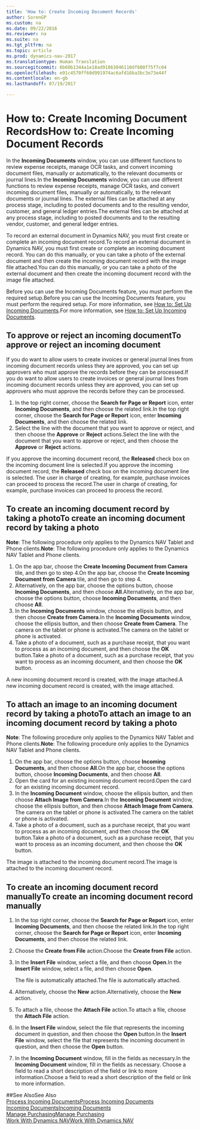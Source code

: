 ```yaml
---
title: 'How to: Create Incoming Document Records'
author: SorenGP
ms.custom: na
ms.date: 09/22/2016
ms.reviewer: na
ms.suite: na
ms.tgt_pltfrm: na
ms.topic: article
ms.prod: dynamics-nav-2017
ms.translationtype: Human Translation
ms.sourcegitcommit: 6b60b1344a1e18ad91863046110df880f75f7c04
ms.openlocfilehash: e91c4570ff60d991974ac6afd16ba3bc3e73e44f
ms.contentlocale: en-gb
ms.lasthandoff: 07/19/2017

---
```


# <a name="how-to-create-incoming-document-records"></a><span data-ttu-id="d7290-102">How to: Create Incoming Document Records</span><span class="sxs-lookup"><span data-stu-id="d7290-102">How to: Create Incoming Document Records</span></span>
<span data-ttu-id="d7290-103">In the **Incoming Documents** window, you can use different functions to review expense receipts, manage OCR tasks, and convert incoming document files, manually or automatically, to the relevant documents or journal lines.</span><span class="sxs-lookup"><span data-stu-id="d7290-103">In the **Incoming Documents** window, you can use different functions to review expense receipts, manage OCR tasks, and convert incoming document files, manually or automatically, to the relevant documents or journal lines.</span></span> <span data-ttu-id="d7290-104">The external files can be attached at any process stage, including to posted documents and to the resulting vendor, customer, and general ledger entries.</span><span class="sxs-lookup"><span data-stu-id="d7290-104">The external files can be attached at any process stage, including to posted documents and to the resulting vendor, customer, and general ledger entries.</span></span>

<span data-ttu-id="d7290-105">To record an external document in Dynamics NAV, you must first create or complete an incoming document record.</span><span class="sxs-lookup"><span data-stu-id="d7290-105">To record an external document in Dynamics NAV, you must first create or complete an incoming document record.</span></span> <span data-ttu-id="d7290-106">You can do this manually, or you can take a photo of the external document and then create the incoming document record with the image file attached.</span><span class="sxs-lookup"><span data-stu-id="d7290-106">You can do this manually, or you can take a photo of the external document and then create the incoming document record with the image file attached.</span></span>

<span data-ttu-id="d7290-107">Before you can use the Incoming Documents feature, you must perform the required setup.</span><span class="sxs-lookup"><span data-stu-id="d7290-107">Before you can use the Incoming Documents feature, you must perform the required setup.</span></span> <span data-ttu-id="d7290-108">For more information, see [How to: Set Up Incoming Documents](across-how-setup-income-documents.md).</span><span class="sxs-lookup"><span data-stu-id="d7290-108">For more information, see [How to: Set Up Incoming Documents](across-how-setup-income-documents.md).</span></span>

## <a name="to-approve-or-reject-an-incoming-document"></a><span data-ttu-id="d7290-109">To approve or reject an incoming document</span><span class="sxs-lookup"><span data-stu-id="d7290-109">To approve or reject an incoming document</span></span>
<span data-ttu-id="d7290-110">If you do want to allow users to create invoices or general journal lines from incoming document records unless they are approved, you can set up approvers who must approve the records before they can be processed.</span><span class="sxs-lookup"><span data-stu-id="d7290-110">If you do want to allow users to create invoices or general journal lines from incoming document records unless they are approved, you can set up approvers who must approve the records before they can be processed.</span></span>

1. <span data-ttu-id="d7290-111">In the top right corner, choose the **Search for Page or Report** icon, enter **Incoming Documents**, and then choose the related link.</span><span class="sxs-lookup"><span data-stu-id="d7290-111">In the top right corner, choose the **Search for Page or Report** icon, enter **Incoming Documents**, and then choose the related link.</span></span>
2. <span data-ttu-id="d7290-112">Select the line with the document that you want to approve or reject, and then choose the **Approve** or **Reject** actions.</span><span class="sxs-lookup"><span data-stu-id="d7290-112">Select the line with the document that you want to approve or reject, and then choose the **Approve** or **Reject** actions.</span></span>

<span data-ttu-id="d7290-113">If you approve the incoming document record, the **Released** check box on the incoming document line is selected.</span><span class="sxs-lookup"><span data-stu-id="d7290-113">If you approve the incoming document record, the **Released** check box on the incoming document line is selected.</span></span> <span data-ttu-id="d7290-114">The user in charge of creating, for example, purchase invoices can proceed to process the record.</span><span class="sxs-lookup"><span data-stu-id="d7290-114">The user in charge of creating, for example, purchase invoices can proceed to process the record.</span></span>

## <a name="to-create-an-incoming-document-record-by-taking-a-photo"></a><span data-ttu-id="d7290-115">To create an incoming document record by taking a photo</span><span class="sxs-lookup"><span data-stu-id="d7290-115">To create an incoming document record by taking a photo</span></span>
<span data-ttu-id="d7290-116">**Note**: The following procedure only applies to the Dynamics NAV Tablet and Phone clients.</span><span class="sxs-lookup"><span data-stu-id="d7290-116">**Note**: The following procedure only applies to the Dynamics NAV Tablet and Phone clients.</span></span>

1. <span data-ttu-id="d7290-117">On the app bar, choose the **Create Incoming Document from Camera** tile, and then go to step 4.</span><span class="sxs-lookup"><span data-stu-id="d7290-117">On the app bar, choose the **Create Incoming Document from Camera** tile, and then go to step 4.</span></span>
2. <span data-ttu-id="d7290-118">Alternatively, on the app bar, choose the options button, choose **Incoming Documents**, and then choose **All**.</span><span class="sxs-lookup"><span data-stu-id="d7290-118">Alternatively, on the app bar, choose the options button, choose **Incoming Documents**, and then choose **All**.</span></span>
3. <span data-ttu-id="d7290-119">In the **Incoming Documents** window, choose the ellipsis button, and then choose **Create from Camera**.</span><span class="sxs-lookup"><span data-stu-id="d7290-119">In the **Incoming Documents** window, choose the ellipsis button, and then choose **Create from Camera**.</span></span> <span data-ttu-id="d7290-120">The camera on the tablet or phone is activated.</span><span class="sxs-lookup"><span data-stu-id="d7290-120">The camera on the tablet or phone is activated.</span></span>
4. <span data-ttu-id="d7290-121">Take a photo of a document, such as a purchase receipt, that you want to process as an incoming document, and then choose the **OK** button.</span><span class="sxs-lookup"><span data-stu-id="d7290-121">Take a photo of a document, such as a purchase receipt, that you want to process as an incoming document, and then choose the **OK** button.</span></span>

<span data-ttu-id="d7290-122">A new incoming document record is created, with the image attached.</span><span class="sxs-lookup"><span data-stu-id="d7290-122">A new incoming document record is created, with the image attached.</span></span>

## <a name="to-attach-an-image-to-an-incoming-document-record-by-taking-a-photo"></a><span data-ttu-id="d7290-123">To attach an image to an incoming document record by taking a photo</span><span class="sxs-lookup"><span data-stu-id="d7290-123">To attach an image to an incoming document record by taking a photo</span></span>
<span data-ttu-id="d7290-124">**Note**: The following procedure only applies to the Dynamics NAV Tablet and Phone clients.</span><span class="sxs-lookup"><span data-stu-id="d7290-124">**Note**: The following procedure only applies to the Dynamics NAV Tablet and Phone clients.</span></span>

1. <span data-ttu-id="d7290-125">On the app bar, choose the options button, choose **Incoming Documents**, and then choose **All**.</span><span class="sxs-lookup"><span data-stu-id="d7290-125">On the app bar, choose the options button, choose **Incoming Documents**, and then choose **All**.</span></span>
2. <span data-ttu-id="d7290-126">Open the card for an existing incoming document record.</span><span class="sxs-lookup"><span data-stu-id="d7290-126">Open the card for an existing incoming document record.</span></span>
3. <span data-ttu-id="d7290-127">In the **Incoming Document** window, choose the ellipsis button, and then choose **Attach Image from Camera**.</span><span class="sxs-lookup"><span data-stu-id="d7290-127">In the **Incoming Document** window, choose the ellipsis button, and then choose **Attach Image from Camera**.</span></span> <span data-ttu-id="d7290-128">The camera on the tablet or phone is activated.</span><span class="sxs-lookup"><span data-stu-id="d7290-128">The camera on the tablet or phone is activated.</span></span>
4. <span data-ttu-id="d7290-129">Take a photo of a document, such as a purchase receipt, that you want to process as an incoming document, and then choose the **OK** button.</span><span class="sxs-lookup"><span data-stu-id="d7290-129">Take a photo of a document, such as a purchase receipt, that you want to process as an incoming document, and then choose the **OK** button.</span></span>

<span data-ttu-id="d7290-130">The image is attached to the incoming document record.</span><span class="sxs-lookup"><span data-stu-id="d7290-130">The image is attached to the incoming document record.</span></span>

## <a name="to-create-an-incoming-document-record-manually"></a><span data-ttu-id="d7290-131">To create an incoming document record manually</span><span class="sxs-lookup"><span data-stu-id="d7290-131">To create an incoming document record manually</span></span>
1. <span data-ttu-id="d7290-132">In the top right corner, choose the **Search for Page or Report** icon, enter **Incoming Documents**, and then choose the related link.</span><span class="sxs-lookup"><span data-stu-id="d7290-132">In the top right corner, choose the **Search for Page or Report** icon, enter **Incoming Documents**, and then choose the related link.</span></span>
2. <span data-ttu-id="d7290-133">Choose the **Create from File** action.</span><span class="sxs-lookup"><span data-stu-id="d7290-133">Choose the **Create from File** action.</span></span>  
3. <span data-ttu-id="d7290-134">In the **Insert File** window, select a file, and then choose **Open**.</span><span class="sxs-lookup"><span data-stu-id="d7290-134">In the **Insert File** window, select a file, and then choose **Open**.</span></span>

    <span data-ttu-id="d7290-135">The file is automatically attached.</span><span class="sxs-lookup"><span data-stu-id="d7290-135">The file is automatically attached.</span></span>
4. <span data-ttu-id="d7290-136">Alternatively, choose the **New** action.</span><span class="sxs-lookup"><span data-stu-id="d7290-136">Alternatively, choose the **New** action.</span></span>
5. <span data-ttu-id="d7290-137">To attach a file, choose the **Attach File** action.</span><span class="sxs-lookup"><span data-stu-id="d7290-137">To attach a file, choose the **Attach File** action.</span></span>
6. <span data-ttu-id="d7290-138">In the **Insert File** window, select the file that represents the incoming document in question, and then choose the **Open** button.</span><span class="sxs-lookup"><span data-stu-id="d7290-138">In the **Insert File** window, select the file that represents the incoming document in question, and then choose the **Open** button.</span></span>
7. <span data-ttu-id="d7290-139">In the **Incoming Document** window, fill in the fields as necessary.</span><span class="sxs-lookup"><span data-stu-id="d7290-139">In the **Incoming Document** window, fill in the fields as necessary.</span></span> <span data-ttu-id="d7290-140">Choose a field to read a short description of the field or link to more information.</span><span class="sxs-lookup"><span data-stu-id="d7290-140">Choose a field to read a short description of the field or link to more information.</span></span>

##<a name="see-also"></a><span data-ttu-id="d7290-141">See Also</span><span class="sxs-lookup"><span data-stu-id="d7290-141">See Also</span></span>  
[<span data-ttu-id="d7290-142">Process Incoming Documents</span><span class="sxs-lookup"><span data-stu-id="d7290-142">Process Incoming Documents</span></span>](across-process-income-documents.md)  
[<span data-ttu-id="d7290-143">Incoming Documents</span><span class="sxs-lookup"><span data-stu-id="d7290-143">Incoming Documents</span></span>](across-income-documents.md)  
[<span data-ttu-id="d7290-144">Manage Purchasing</span><span class="sxs-lookup"><span data-stu-id="d7290-144">Manage Purchasing</span></span>](purchasing-manage-purchasing.md)  
[<span data-ttu-id="d7290-145">Work With Dynamics NAV</span><span class="sxs-lookup"><span data-stu-id="d7290-145">Work With Dynamics NAV</span></span>](ui-work-product.md)

